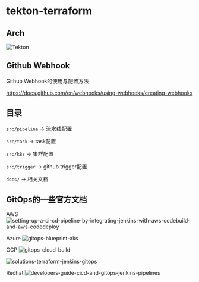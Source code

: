 # tekton-terraform

## Arch

![Tekton](https://github.com/cloudnative-automation/tekton-terraform/assets/14286229/500327e0-15bd-4e71-b06c-d371eaa23418)

## Github Webhook

Github Webhook的使用与配置方法

https://docs.github.com/en/webhooks/using-webhooks/creating-webhooks

## 目录

`src/pipeline` -> 流水线配置

`src/task` -> task配置

`src/k8s` -> 集群配置

`src/trigger` -> github trigger配置

`docs/` -> 相关文档


## GitOps的一些官方文档

AWS ![setting-up-a-ci-cd-pipeline-by-integrating-jenkins-with-aws-codebuild-and-aws-codedeploy](https://aws.amazon.com/cn/blogs/devops/setting-up-a-ci-cd-pipeline-by-integrating-jenkins-with-aws-codebuild-and-aws-codedeploy/)

Azure ![gitops-blueprint-aks](https://learn.microsoft.com/en-us/azure/architecture/example-scenario/gitops-aks/gitops-blueprint-aks)


GCP
![gitops-cloud-build](https://cloud.google.com/kubernetes-engine/docs/tutorials/gitops-cloud-build?hl=zh-cn)

![solutions-terraform-jenkins-gitops](https://github.com/GoogleCloudPlatform/solutions-terraform-jenkins-gitops)

Redhat ![developers-guide-cicd-and-gitops-jenkins-pipelines](https://developers.redhat.com/articles/2022/01/13/developers-guide-cicd-and-gitops-jenkins-pipelines)



